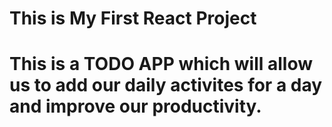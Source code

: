 <h1> This is My First React Project <h1>
<p> This is a TODO APP which will allow us to add our daily activites for a day and improve our productivity. <p>